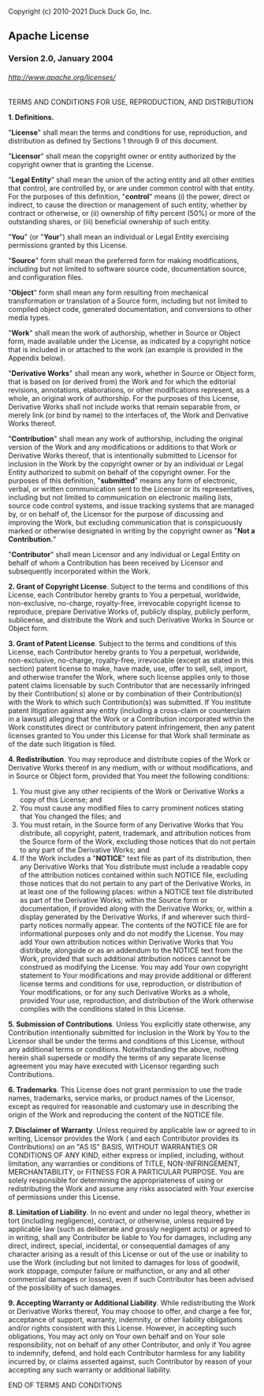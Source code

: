 Copyright (c) 2010-2021 Duck Duck Go, Inc.

## Apache License

### Version 2.0, January 2004

###### http://www.apache.org/licenses/

TERMS AND CONDITIONS FOR USE, REPRODUCTION, AND DISTRIBUTION

**1. Definitions.**

"**License**" shall mean the terms and conditions for use, reproduction, and distribution as defined by Sections 1
through 9 of this document.

"**Licensor**" shall mean the copyright owner or entity authorized by the copyright owner that is granting the License.

"**Legal Entity**" shall mean the union of the acting entity and all other entities that control, are controlled by, or
are under common control with that entity. For the purposes of this definition, "**control**" means (i) the power,
direct or indirect, to cause the direction or management of such entity, whether by contract or otherwise, or (ii)
ownership of fifty percent (50%) or more of the outstanding shares, or (iii) beneficial ownership of such entity.

"**You**" (or "**Your**") shall mean an individual or Legal Entity exercising permissions granted by this License.

"**Source**" form shall mean the preferred form for making modifications, including but not limited to software source
code, documentation source, and configuration files.

"**Object**" form shall mean any form resulting from mechanical transformation or translation of a Source form,
including but not limited to compiled object code, generated documentation, and conversions to other media types.

"**Work**" shall mean the work of authorship, whether in Source or Object form, made available under the License, as
indicated by a copyright notice that is included in or attached to the work (an example is provided in the Appendix
below).

"**Derivative Works**" shall mean any work, whether in Source or Object form, that is based on (or derived from) the
Work and for which the editorial revisions, annotations, elaborations, or other modifications represent, as a whole, an
original work of authorship. For the purposes of this License, Derivative Works shall not include works that remain
separable from, or merely link (or bind by name) to the interfaces of, the Work and Derivative Works thereof.

"**Contribution**" shall mean any work of authorship, including the original version of the Work and any modifications
or additions to that Work or Derivative Works thereof, that is intentionally submitted to Licensor for inclusion in the
Work by the copyright owner or by an individual or Legal Entity authorized to submit on behalf of the copyright owner.
For the purposes of this definition, "**submitted**" means any form of electronic, verbal, or written communication sent
to the Licensor or its representatives, including but not limited to communication on electronic mailing lists, source
code control systems, and issue tracking systems that are managed by, or on behalf of, the Licensor for the purpose of
discussing and improving the Work, but excluding communication that is conspicuously marked or otherwise designated in
writing by the copyright owner as "**Not a Contribution.**"

"**Contributor**" shall mean Licensor and any individual or Legal Entity on behalf of whom a Contribution has been
received by Licensor and subsequently incorporated within the Work.

**2. Grant of Copyright License**. Subject to the terms and conditions of this License, each Contributor hereby grants
to You a perpetual, worldwide, non-exclusive, no-charge, royalty-free, irrevocable copyright license to reproduce,
prepare Derivative Works of, publicly display, publicly perform, sublicense, and distribute the Work and such Derivative
Works in Source or Object form.

**3. Grant of Patent License**. Subject to the terms and conditions of this License, each Contributor hereby grants to
You a perpetual, worldwide, non-exclusive, no-charge, royalty-free, irrevocable (except as stated in this section)
patent license to make, have made, use, offer to sell, sell, import, and otherwise transfer the Work, where such license
applies only to those patent claims licensable by such Contributor that are necessarily infringed by their Contribution(
s) alone or by combination of their Contribution(s) with the Work to which such Contribution(s) was submitted. If You
institute patent litigation against any entity (including a cross-claim or counterclaim in a lawsuit) alleging that the
Work or a Contribution incorporated within the Work constitutes direct or contributory patent infringement, then any
patent licenses granted to You under this License for that Work shall terminate as of the date such litigation is filed.

**4. Redistribution**. You may reproduce and distribute copies of the Work or Derivative Works thereof in any medium,
with or without modifications, and in Source or Object form, provided that You meet the following conditions:

1. You must give any other recipients of the Work or Derivative Works a copy of this License; and
1. You must cause any modified files to carry prominent notices stating that You changed the files; and
1. You must retain, in the Source form of any Derivative Works that You distribute, all copyright, patent, trademark,
   and attribution notices from the Source form of the Work, excluding those notices that do not pertain to any part of
   the Derivative Works; and
1. If the Work includes a "**NOTICE**" text file as part of its distribution, then any Derivative Works that You
   distribute must include a readable copy of the attribution notices contained within such NOTICE file, excluding those
   notices that do not pertain to any part of the Derivative Works, in at least one of the following places: within a
   NOTICE text file distributed as part of the Derivative Works; within the Source form or documentation, if provided
   along with the Derivative Works; or, within a display generated by the Derivative Works, if and wherever such
   third-party notices normally appear. The contents of the NOTICE file are for informational purposes only and do not
   modify the License. You may add Your own attribution notices within Derivative Works that You distribute, alongside
   or as an addendum to the NOTICE text from the Work, provided that such additional attribution notices cannot be
   construed as modifying the License.
   You may add Your own copyright statement to Your modifications and may provide additional or different license terms
   and conditions for use, reproduction, or distribution of Your modifications, or for any such Derivative Works as a
   whole, provided Your use, reproduction, and distribution of the Work otherwise complies with the conditions stated in
   this License.

**5. Submission of Contributions**. Unless You explicitly state otherwise, any Contribution intentionally submitted for
inclusion in the Work by You to the Licensor shall be under the terms and conditions of this License, without any
additional terms or conditions. Notwithstanding the above, nothing herein shall supersede or modify the terms of any
separate license agreement you may have executed with Licensor regarding such Contributions.

**6. Trademarks**. This License does not grant permission to use the trade names, trademarks, service marks, or product
names of the Licensor, except as required for reasonable and customary use in describing the origin of the Work and
reproducing the content of the NOTICE file.

**7. Disclaimer of Warranty**. Unless required by applicable law or agreed to in writing, Licensor provides the Work (
and each Contributor provides its Contributions) on an "AS IS" BASIS, WITHOUT WARRANTIES OR CONDITIONS OF ANY KIND,
either express or implied, including, without limitation, any warranties or conditions of TITLE, NON-INFRINGEMENT,
MERCHANTABILITY, or FITNESS FOR A PARTICULAR PURPOSE. You are solely responsible for determining the appropriateness of
using or redistributing the Work and assume any risks associated with Your exercise of permissions under this License.

**8. Limitation of Liability**. In no event and under no legal theory, whether in tort (including negligence), contract,
or otherwise, unless required by applicable law (such as deliberate and grossly negligent acts) or agreed to in writing,
shall any Contributor be liable to You for damages, including any direct, indirect, special, incidental, or
consequential damages of any character arising as a result of this License or out of the use or inability to use the
Work (including but not limited to damages for loss of goodwill, work stoppage, computer failure or malfunction, or any
and all other commercial damages or losses), even if such Contributor has been advised of the possibility of such
damages.

**9. Accepting Warranty or Additional Liability**. While redistributing the Work or Derivative Works thereof, You may
choose to offer, and charge a fee for, acceptance of support, warranty, indemnity, or other liability obligations and/or
rights consistent with this License. However, in accepting such obligations, You may act only on Your own behalf and on
Your sole responsibility, not on behalf of any other Contributor, and only if You agree to indemnify, defend, and hold
each Contributor harmless for any liability incurred by, or claims asserted against, such Contributor by reason of your
accepting any such warranty or additional liability.

END OF TERMS AND CONDITIONS

